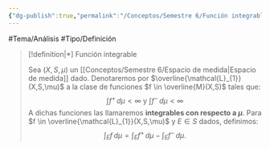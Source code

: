 ```yaml
---
{"dg-publish":true,"permalink":"/Conceptos/Semestre 6/Función integrable/"}
---
```


#Tema/Análisis  #Tipo/Definición 



> [!definition|*] Función integrable
> 
> Sea $(X,S,\mu)$ un [[Conceptos/Semestre 6/Espacio de medida\|Espacio de medida]] dado. Denotaremos por $\overline{\mathcal{L}_{1}}(X,S,\mu)$ a la clase de funciones $f \in \overline{M}(X,S)$ tales que:
> $$\int_{}^{} f^{+} \, d\mu <\infty \text{ y } \int_{}^{} f^{-} \, d\mu <\infty$$
> A dichas funciones las llamaremos **integrables con respecto a $\mu$**. Para $f \in \overline{\mathcal{L}_{1}}(X,S,\mu)$ y $E \in S$ dados, definimos:
> $$\int_{E}^{} f \, d\mu = \int_{E}^{} f^{+} \, d\mu - \int_{E}^{} f^{-} \, d\mu .$$